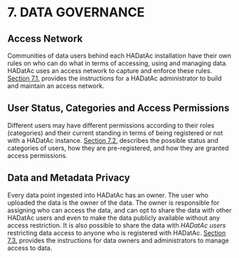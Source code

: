 # 7. DATA GOVERNANCE

## Access Network

Communities of data users behind each HADatAc installation have their own rules on who can do what in terms of accessing, using and managing data. HADatAc uses an access network to capture and enforce these rules. [Section 7.1.](https://github.com/paulopinheiro1234/hadatac/wiki/6.1.-Access-Network) provides the instructions for a HADatAc administrator to build and maintain an access network.

## User Status, Categories and Access Permissions

Different users may have different permissions according to their roles \(categories\) and their current standing in terms of being registered or not with a HADatAc instance. [Section 7.2.](https://github.com/paulopinheiro1234/hadatac/wiki/6.2.-User-Status,-Categories-and-Access-Permissions) describes the possible status and categories of users, how they are pre-registered, and how they are granted access permissions.

## Data and Metadata Privacy

Every data point ingested into HADatAc has an owner. The user who uploaded the data is the owner of the data. The owner is responsible for assigning who can access the data, and can opt to share the data with other HADatAc users and even to make the data publicly available without any access restriction. It is also possible to share the data with _HADatAc users_ restricting data access to anyone who is registered with HADatAc. [Section 7.3.](https://github.com/paulopinheiro1234/hadatac/wiki/6.3.-Data-and-Metadata-Privacy) provides the instructions for data owners and administrators to manage access to data.

